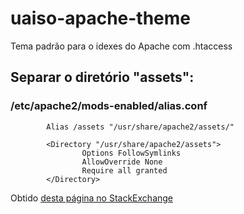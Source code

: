 # uaiso-apache-theme
Tema padrão para o idexes do Apache com .htaccess

## Separar o diretório "assets":
### /etc/apache2/mods-enabled/alias.conf
```
        Alias /assets "/usr/share/apache2/assets/"

        <Directory "/usr/share/apache2/assets">
                Options FollowSymlinks
                AllowOverride None
                Require all granted
        </Directory>
```
Obtido [desta página no StackExchange](https://serverfault.com/a/848675)